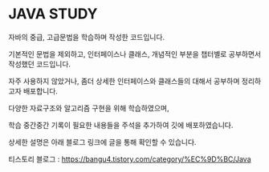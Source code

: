 # JAVA STUDY

자바의 중급, 고급문법을 학습하며 작성한 코드입니다.

기본적인 문법을 제외하고, 인터페이스나 클래스, 개념적인 부분을 챕터별로 공부하면서 작성했던 코드입니다.

자주 사용하지 않았거나, 좀더 상세한 인터페이스와 클래스들의 대해서 공부하며 정리하고자 배포합니다.



다양한 자료구조와 알고리즘 구현을 위해 학습하였으며, 

학습 중간중간 기록이 필요한 내용들을 주석을 추가하여 깃에 배포하였습니다.



상세한 설명은 아래 블로그 링크에 글을 통해 확인할 수 있습니다.

티스토리 블로그 : https://bangu4.tistory.com/category/%EC%9D%BC/Java

